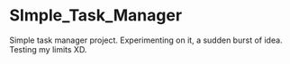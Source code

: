 # SImple_Task_Manager
Simple task manager project. Experimenting on it, a sudden burst of idea. Testing my limits XD.
